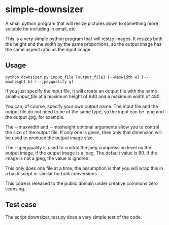 # simple-downsizer
A small python program that will resize pictures down to something more
suitable for including in email, etc.

This is a very simple python program that will resize images.  It resizes both the height and the width by the
same proportions, so the output image has the same aspect ratio as the input image.

## Usage

```
python downsizer.py input_file [output_file] [--maxwidth w] [--maxheight h] [--jpegquality q]
```

If you just specify the input file, it will create an output file with the name small-*input_file*
at a maximum height of 640 and a maximum width of 480.

You can, of course, specify your own output name. The input file and the output file do not need to be of the same type,
so the input can be .png and the output .jpg, for example.

The --maxwidth and --maxheight optional arguments allow you to control the size of the output file.  If only one is given,
then only that dimension will be used to produce the output image size.

The --jpegquality is used to control the jpeg compression level on the output image, if the output image is a jpeg.
The default value is 80.  If the image is not a jpeg, the value is ignored.

This only does one file at a time; the assumption is that you will wrap this in a bash script or similar
for bulk conversions.

This code is released to the public domain under creative commons zero licensing.


## Test case

The script downsizer_test.py does a very simple test of the code.


